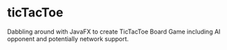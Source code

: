 # ticTacToe
Dabbling around with JavaFX to create TicTacToe Board Game including AI opponent and potentially network support.

